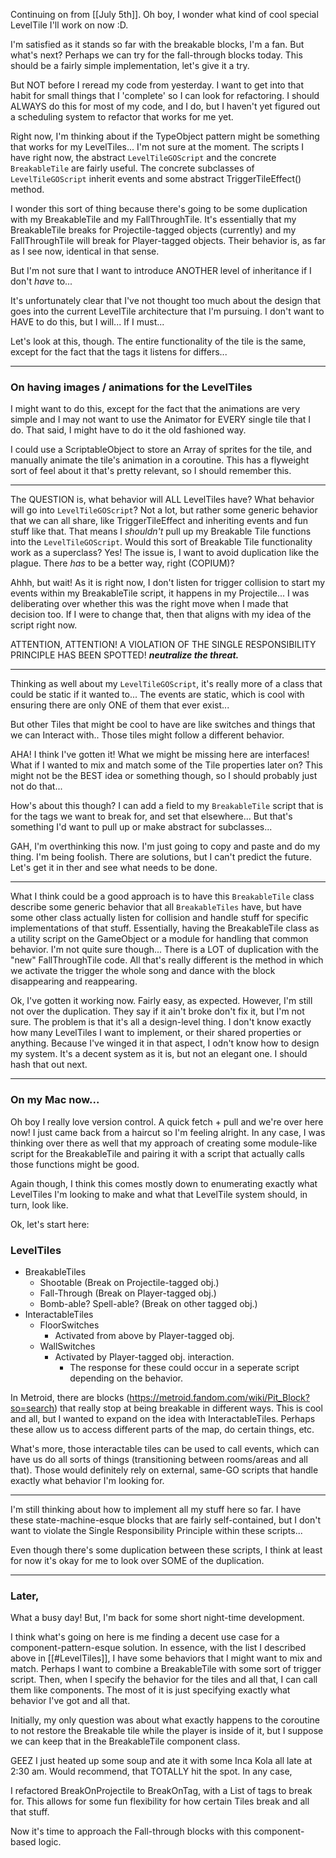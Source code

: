Continuing on from [[July 5th]].
Oh boy, I wonder what kind of cool special LevelTile I'll work on now :D.

I'm satisfied as it stands so far with the breakable blocks, I'm a fan. But what's next? Perhaps we can try for the fall-through blocks today. This should be a fairly simple implementation, let's give it a try.

But NOT before I reread my code from yesterday. I want to get into that habit for small things that I 'complete' so I can look for refactoring. I should ALWAYS do this for most of my code, and I do, but I haven't yet figured out a scheduling system to refactor that works for me yet.

Right now, I'm thinking about if the TypeObject pattern might be something that works for my LevelTiles... I'm not sure at the moment. The scripts I have right now, the abstract `LevelTileGOScript` and the concrete `BreakableTile`  are fairly useful. The concrete subclasses of `LevelTileGOScript` inherit events and some abstract TriggerTileEffect() method.

I wonder this sort of thing because there's going to be some duplication with my BreakableTile and my FallThroughTile. It's essentially that my BreakableTile breaks for Projectile-tagged objects (currently) and my FallThroughTile will break for Player-tagged objects. Their behavior is, as far as I see now, identical in that sense.

But I'm not sure that I want to introduce ANOTHER level of inheritance if I don't *have* to...

It's unfortunately clear that I've not thought too much about the design that goes into the current LevelTile architecture that I'm pursuing. I don't want to HAVE to do this, but I will... If I must...

Let's look at this, though. The entire functionality of the tile is the same, except for the fact that the tags it listens for differs...

---
### On having images / animations for the LevelTiles
I might want to do this, except for the fact that the animations are very simple and I may not want to use the Animator for EVERY single tile that I do. That said, I might have to do it the old fashioned way.

I could use a ScriptableObject to store an Array of sprites for the tile, and manually animate the tile's animation in a coroutine. This has a flyweight sort of feel about it that's pretty relevant, so I should remember this.

---

The QUESTION is, what behavior will ALL LevelTiles have? What behavior will go into `LevelTileGOScript`? Not a lot, but rather some generic behavior that we can all share, like TriggerTileEffect and inheriting events and fun stuff like that. That means I *shouldn't* pull up my Breakable Tile functions into the `LevelTileGOScript`. Would this sort of Breakable Tile functionality work as a superclass? Yes! The issue is, I want to avoid duplication like the plague. There *has* to be a better way, right (COPIUM)?

Ahhh, but wait! As it is right now, I don't listen for trigger collision to start my events within my BreakableTile script, it happens in my Projectile... I was deliberating over whether this was the right move when I made that decision too.
If I were to change that, then that aligns with my idea of the script right now.

ATTENTION, ATTENTION! A VIOLATION OF THE SINGLE RESPONSIBILITY PRINCIPLE HAS BEEN SPOTTED! ***neutralize the threat.***

---

Thinking as well about my `LevelTileGOScript`, it's really more of a class that could be static if it wanted to... The events are static, which is cool with ensuring there are only ONE of them that ever exist...

But other Tiles that might be cool to have are like switches and things that we can Interact with.. Those tiles might follow a different behavior.

AHA! I think I've gotten it! What we might be missing here are interfaces! What if I wanted to mix and match some of the Tile properties later on? This might not be the BEST idea or something though, so I should probably just not do that...

How's about this though? I can add a field to my `BreakableTile` script that is for the tags we want to break for, and set that elsewhere...  But that's something I'd want to pull up or make abstract for subclasses...

GAH, I'm overthinking this now. I'm just going to copy and paste and do my thing. I'm being foolish. There are solutions, but I can't predict the future. Let's get it in ther and see what needs to be done.

---

What I think could be a good approach is to have this `BreakableTile` class describe some generic behavior that all `BreakableTiles` have, but have some other class actually listen for collision and handle stuff for specific implementations of that stuff. Essentially, having the BreakableTile class as a utility script on the GameObject or a module for handling that common behavior. I'm not quite sure though... There is a LOT of duplication with the "new" FallThroughTile code. All that's really different is the method in which we activate the trigger the whole song and dance with the block disappearing and reappearing.

Ok, I've gotten it working now. Fairly easy, as expected. However, I'm still not over the duplication. They say if it ain't broke don't fix it, but I'm not sure. The problem is that it's all a design-level thing. I don't know exactly how many LevelTiles I want to implement, or their shared properties or anything. Because I've winged it in that aspect, I odn't know how to design my system. It's a decent system as it is, but not an elegant one. I should hash that out next.

---

### On my Mac now...
Oh boy I really love version control. A quick fetch + pull and we're over here now! I just came back from a haircut so I'm feeling alright. In any case, I was thinking over there as well that my approach of creating some module-like script for the BreakableTile and pairing it with a script that actually calls those functions might be good.

Again though, I think this comes mostly down to enumerating exactly what LevelTiles I'm looking to make and what that LevelTile system should, in turn, look like.

Ok, let's start here:

### LevelTiles
- BreakableTiles
	- Shootable (Break on Projectile-tagged obj.)
	- Fall-Through (Break on Player-tagged obj.)
	- Bomb-able? Spell-able? (Break on other tagged obj.)
- InteractableTiles
	- FloorSwitches
		- Activated from above by Player-tagged obj.
	- WallSwitches
		- Activated by Player-tagged obj. interaction.
			- The response for these could occur in a seperate script depending on the behavior.

In Metroid, there are blocks (https://metroid.fandom.com/wiki/Pit_Block?so=search) that really stop at being breakable in different ways. This is cool and all, but I wanted to expand on the idea with InteractableTiles. Perhaps these allow us to access different parts of the map, do certain things, etc.

What's more, those interactable tiles can be used to call events, which can have us do all sorts of things (transitioning between rooms/areas and all that). Those would definitely rely on external, same-GO scripts that handle exactly what behavior I'm looking for.

---

I'm still thinking about how to implement all my stuff here so far. I have these state-machine-esque blocks that are fairly self-contained, but I don't want to violate the Single Responsibility Principle within these scripts...

Even though there's some duplication between these scripts, I think at least for now it's okay for me to look over SOME of the duplication.

---
### Later,
What a busy day! But, I'm back for some short night-time development.

I think what's going on here is me finding a decent use case for a component-pattern-esque solution. In essence, with the list I described above in [[#LevelTiles]], I have some behaviors that I might want to mix and match. Perhaps I want to combine a BreakableTile with some sort of trigger script. Then, when I specify the behavior for the tiles and all that, I can call them like components. The most of it is just specifying exactly what behavior I've got and all that.

Initially, my only question was about what exactly happens to the coroutine to not restore the Breakable tile while the player is inside of it, but I suppose we can keep that in the BreakableTile component class.

GEEZ I just heated up some soup and ate it with some Inca Kola all late at 2:30 am. Would recommend, that TOTALLY hit the spot. In any case,

I refactored BreakOnProjectile to BreakOnTag, with a List of tags to break for. This allows for some fun flexibility for how certain Tiles break and all that stuff.

Now it's time to approach the Fall-through blocks with this component-based logic.